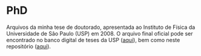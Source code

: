 # PhD

Arquivos da minha tese de doutorado, apresentada ao Instituto de Física da Universidade de São Paulo (USP) em 2008. O arquivo final oficial pode ser encontrado no banco digital de teses da USP ([aqui](http://www.teses.usp.br/teses/disponiveis/43/43134/tde-17052008-125518/en.php)), bem como neste repositório ([aqui](./main.pdf)).
